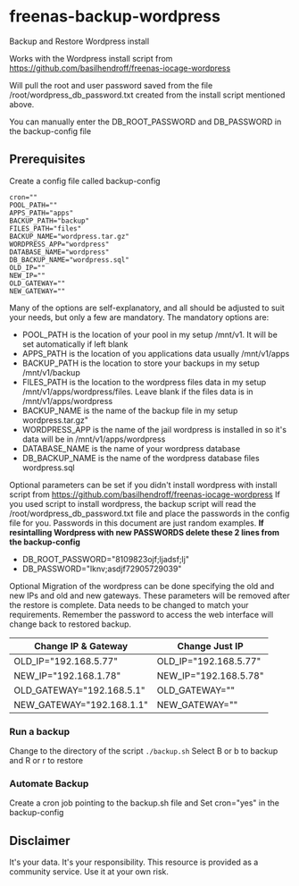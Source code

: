 # freenas-backup-wordpress
Backup and Restore Wordpress install

Works with the Wordpress install script from https://github.com/basilhendroff/freenas-iocage-wordpress

Will pull the root and user password saved from the file /root/wordpress_db_password.txt created from the install script mentioned above.

You can manually enter the DB_ROOT_PASSWORD and DB_PASSWORD in the backup-config file

## Prerequisites 

Create a config file called backup-config

```
cron=""
POOL_PATH=""
APPS_PATH="apps"
BACKUP_PATH="backup"
FILES_PATH="files"
BACKUP_NAME="wordpress.tar.gz"
WORDPRESS_APP="wordpress"
DATABASE_NAME="wordpress"
DB_BACKUP_NAME="wordpress.sql"
OLD_IP=""
NEW_IP=""
OLD_GATEWAY=""
NEW_GATEWAY=""
```
Many of the options are self-explanatory, and all should be adjusted to suit your needs, but only a few are mandatory. The mandatory options are:
* POOL_PATH is the location of your pool in my setup /mnt/v1. It will be set automatically if left blank
* APPS_PATH is the location of you applications data usually /mnt/v1/apps
* BACKUP_PATH is the location to store your backups in my setup /mnt/v1/backup
* FILES_PATH is the location to the wordpress files data in my setup /mnt/v1/apps/wordpress/files.  Leave blank if the files data is in /mnt/v1/apps/wordpress
* BACKUP_NAME is the name of the backup file in my setup wordpress.tar.gz"
* WORDPRESS_APP is the name of the jail wordpress is installed in so it's data will be in /mnt/v1/apps/wordpress
* DATABASE_NAME is the name of your wordpress database
* DB_BACKUP_NAME is the name of the wordpress database files wordpress.sql

Optional parameters can be set if you didn't install wordpress with install script from https://github.com/basilhendroff/freenas-iocage-wordpress
If you used script to install wordpress, the backup script will read the /root/wordpress_db_password.txt file and place the passwords in the config file for you. 
Passwords in this document are just random examples.
**If resintalling Wordpress with new PASSWORDS delete these 2 lines from the backup-config**

* DB_ROOT_PASSWORD="8109823ojf;ljadsf;lj"
* DB_PASSWORD="lknv;asdjf72905729039"

Optional Migration of the wordpress can be done specifying the old and new IPs and old and new gateways.  These parameters will be removed after the restore is complete.
Data needs to be changed to match your requirements. Remember the password to access the web interface will change back to restored backup.

Change IP & Gateway | Change Just IP
------------------- | --------------
OLD_IP="192.168.5.77" | OLD_IP="192.168.5.77"
NEW_IP="192.168.1.78" | NEW_IP="192.168.5.78"
OLD_GATEWAY="192.168.5.1" | OLD_GATEWAY=""
NEW_GATEWAY="192.168.1.1" | NEW_GATEWAY=""

### Run a backup

Change to the directory of the script
```./backup.sh```
Select B or b to backup and R or r to restore

### Automate Backup

Create a cron job pointing to the backup.sh file and 
Set cron="yes" in the backup-config

## Disclaimer
It's your data. It's your responsibility. This resource is provided as a community service. Use it at your own risk.
